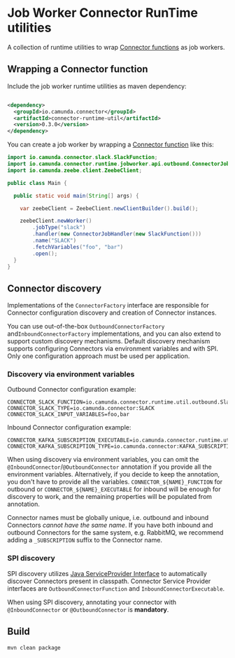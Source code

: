 # Job Worker Connector RunTime utilities

A collection of runtime utilities to wrap [Connector functions](../core) as job workers.

## Wrapping a Connector function

Include the job worker runtime utilities as maven dependency:

```xml

<dependency>
  <groupId>io.camunda.connector</groupId>
  <artifactId>connector-runtime-util</artifactId>
  <version>0.3.0</version>
</dependency>
```

You can create a job worker by wrapping a [Connector function](../core) like this:

```java
import io.camunda.connector.slack.SlackFunction;
import io.camunda.connector.runtime.jobworker.api.outbound.ConnectorJobHandler;
import io.camunda.zeebe.client.ZeebeClient;

public class Main {

  public static void main(String[] args) {

    var zeebeClient = ZeebeClient.newClientBuilder().build();

    zeebeClient.newWorker()
        .jobType("slack")
        .handler(new ConnectorJobHandler(new SlackFunction()))
        .name("SLACK")
        .fetchVariables("foo", "bar")
        .open();
  }
}
```

## Connector discovery

Implementations of the `ConnectorFactory` interface are responsible for Connector
configuration discovery and creation of Connector instances.

You can use out-of-the-box `OutboundConnectorFactory` and`InboundConnectorFactory`
implementations, and you can also extend to support custom discovery mechanisms.
Default discovery mechanism supports configuring Connectors via environment
variables and with SPI. Only one configuration approach must be used per application.

### Discovery via environment variables

Outbound Connector configuration example:
```
CONNECTOR_SLACK_FUNCTION=io.camunda.connector.runtime.util.outbound.SlackFunction
CONNECTOR_SLACK_TYPE=io.camunda.connector:SLACK
CONNECTOR_SLACK_INPUT_VARIABLES=foo,bar
```

Inbound Connector configuration example:
```
CONNECTOR_KAFKA_SUBSCRIPTION_EXECUTABLE=io.camunda.connector.runtime.util.outbound.KafkaSubscription
CONNECTOR_KAFKA_SUBSCRIPTION_TYPE=io.camunda.connector:KAFKA_SUBSCRIPTION
```

When using discovery via environment variables, you can omit the
`@InboundConnector`/`@OutboundConnector` annotation if you provide all the environment variables.
Alternatively, if you decide to keep the annotation, you don't have to provide all the variables.
`CONNECTOR_${NAME}_FUNCTION` for outbound or `CONNECTOR_${NAME}_EXECUTABLE` for inbound will be
enough for discovery to work, and the remaining properties will be populated from annotation.

Connector names must be globally unique, i.e. outbound and inbound Connectors _cannot have
the same name_. If you have both inbound and outbound Connectors for the same system, e.g. RabbitMQ,
we recommend adding a `_SUBSCRIPTION` suffix to the Connector name.

### SPI discovery

SPI discovery utilizes
[Java ServiceProvider Interface](https://docs.oracle.com/javase/tutorial/sound/SPI-intro.html)
to automatically discover Connectors present in classpath. Connector Service Provider interfaces
are `OutboundConnectorFunction` and `InboundConnectorExecutable`.

When using SPI discovery, annotating your connector with `@InboundConnector` or `@OutboundConnector`
is **mandatory**.

## Build

```bash
mvn clean package
```
